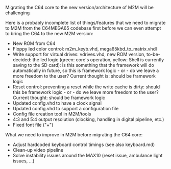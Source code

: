 Migrating the C64 core to the new version/architecture of M2M will be challenging

Here is a probably incomplete list of things/features that we need to migrate to M2M from the C64MEGA65 codebase first
before we can even attempt to bring the C64 to the new M2M version:

* New ROM from C64
* Floppy led color control: m2m_keyb.vhd, mega65kbd_to_matrix.vhdl
* Write support for virtual drives: vdrives.vhd, new ROM version, to-be-decided: the led logic (green: core's operation, yellow: Shell is currently saving to the SD card): is this something that the framework will do automatically in future, so this is framework logic - or - do we leave a more freedom to the user? Current thought is: should be framework logic
* Reset control: preventing a reset while the write cache is dirty: should this be framework logic - or - do we leave more freedom to the user? Current thought: should be framework logic
* Updated config.vhd to have a clock signal
* Updated config.vhd to support a configuration file
* Config file creation tool in M2M/tools
* 4:3 and 5:4 output resolution (clocking, handling in digital pipeline, etc.)
* Fixed font file ("+")

What we need to improve in M2M before migrating the C64 core:

* Adjust hardcoded keyboard control timings (see also keyboard.md)
* Clean-up video pipeline
* Solve instability issues around the MAX10 (reset issue, ambulance light issues, ...)
